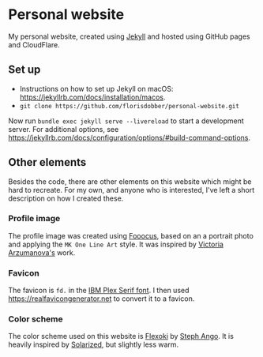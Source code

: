 # Personal website

My personal website, created using [Jekyll](https://jekyllrb.com) and hosted using GitHub pages and CloudFlare.

## Set up

- Instructions on how to set up Jekyll on macOS: https://jekyllrb.com/docs/installation/macos.
- `git clone https://github.com/florisdobber/personal-website.git`

Now run `bundle exec jekyll serve --livereload` to start a development server. For additional options, see https://jekyllrb.com/docs/configuration/options/#build-command-options. 

## Other elements
Besides the code, there are other elements on this website which might be hard to recreate. For my own, and anyone who is interested, I've left a short description on how I created these.

### Profile image
The profile image was created using [Fooocus](https://github.com/lllyasviel/Fooocus), based on an a portrait photo and applying the `MK One Line Art` style. It was inspired by [Victoria Arzumanova's](https://www.victoriaarzu.com) work.

### Favicon
The favicon is `fd.` in the [IBM Plex Serif font](https://fonts.google.com/specimen/IBM+Plex+Serif). I then used https://realfavicongenerator.net to convert it to a favicon.

### Color scheme
The color scheme used on this website is [Flexoki](https://stephango.com/flexoki) by [Steph Ango](https://stephango.com). It is heavily inspired by [Solarized](https://ethanschoonover.com/solarized/), but slightly less warm.